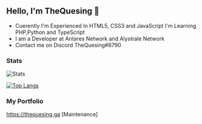 ## Hello, I'm TheQuesing 👋

- Cuerently I'm Experienced In HTML5, CSS3 and JavaScript I'm Learning PHP,Python and TypeScript
- I am a Developer at Antares Network and Alystrale Network
- Contact me on Discord TheQuesing#8790

### Stats

![Stats](https://github-readme-stats.vercel.app/api?username=thequesing&show_icons=true&theme=tokyonight)


[![Top Langs](https://github-readme-stats.vercel.app/api/top-langs/?username=thequesing&layout=compact)](https://github.com/anuraghazra/github-readme-stats)

### My Portfolio

https://thequesing.ga [Maintenance]


